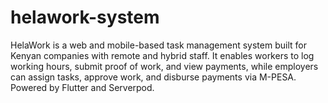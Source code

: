 # helawork-system
HelaWork is a web and mobile-based task management system built for Kenyan companies with remote and hybrid staff. It enables workers to log working hours, submit proof of work, and view payments, while employers can assign tasks, approve work, and disburse payments via M-PESA. Powered by Flutter and Serverpod.
